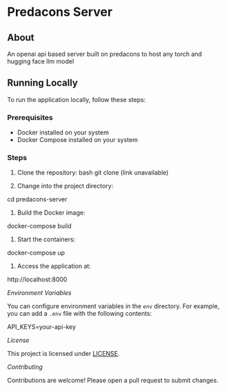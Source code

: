 # Predacons Server

## About

An openai api based server built on predacons to host any torch and hugging face llm model 

## Running Locally

To run the application locally, follow these steps:

### Prerequisites

* Docker installed on your system
* Docker Compose installed on your system

### Steps

1. Clone the repository:
bash
git clone (link unavailable)

1. Change into the project directory:

cd predacons-server

1. Build the Docker image:

docker-compose build

1. Start the containers:

docker-compose up

1. Access the application at:

http://localhost:8000

*Environment Variables*

You can configure environment variables in the `env` directory. For example, you can add a `.env` file with the following contents:

API_KEYS=your-api-key


*License*

This project is licensed under [LICENSE].

*Contributing*

Contributions are welcome! Please open a pull request to submit changes.


[LICENSE]: https://github.com/Predacons/predacons-server/blob/main/LICENSE-AGPL